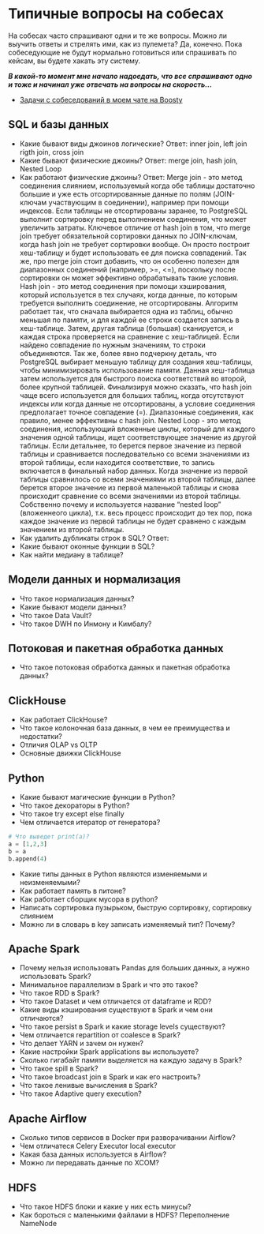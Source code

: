# Типичные вопросы на собесах

На собесах часто спрашивают одни и те же вопросы. Можно ли выучить ответы и стрелять ими, как из пулемета? Да, конечно. Пока собеседующие не будут нормально готовиться или спрашивать по кейсам, вы будете хакать эту систему.

***В какой-то момент мне начало надоедать, что все спрашивают одно и тоже и начинал уже отвечать на вопросы на скорость...***

- [Задачи с собеседований в моем чате на Boosty](https://boosty.to/halltape_data)

## SQL и базы данных
- Какие бывают виды джоинов логические?
Ответ: inner join, left join rigth join, cross join
- Какие бывают физические джоины?
Ответ: merge join, hash join, Nested Loop
- Как работают физические джоины?
Ответ: Merge join - это метод соединения слиянием, используемый когда обе таблицы достаточно большие и уже есть отсортированные данные по полям (JOIN-ключам участвующим в соединении), например при помощи индексов. Если таблицы не отсортированы заранее, то PostgreSQL выполнит сортировку перед выполнением соединения, что может увеличить затраты. Ключевое отличие от hash join в том, что merge join требует обязательной сортировки данных по JOIN-ключам, когда hash join не требует сортировки вообще. Он просто построит хеш-таблицу и будет использовать ее для поиска совпадений. Так же, про merge join стоит добавить, что он особенно полезен для диапазонных соединений (например, >=, <=), поскольку после сортировки он может эффективно обрабатывать такие условия.
      Hash join - это метод соединения при помощи хэширования, который используется в тех случаях, когда данные, по которым требуется выполнить соединение, не отсортированы. Алгоритм работает так, что сначала выбирается одна из таблиц, обычно меньшая по памяти, и для каждой ее строки создается запись в хеш-таблице. Затем, другая таблица (большая) сканируется, и каждая строка проверяется на сравнение с хеш-таблицей. Если найдено совпадение по нужным значениям, то строки объединяются. Так же, более явно подчеркну деталь, что PostgreSQL выбирает меньшую таблицу для создания хеш-таблицы, чтобы минимизировать использование памяти. Данная хеш-таблица затем используется для быстрого поиска соответствий во второй, более крупной таблицей. Финализируя можно сказать, что hash join чаще всего используется для больших таблиц, когда отсутствуют индексы или когда данные не отсортированы, а условие соединения предполагает точное совпадение (=). Диапазонные соединения, как правило, менее эффективны с hash join.
  Nested Loop - это метод соединения, использующий вложенные циклы, который для каждого значения одной таблицы, ищет соответствующее значение из другой таблицы. Если детальнее, то берется первое значение из первой таблицы и сравнивается последовательно со всеми значениями из второй таблицы, если находится соответствие, то запись включается в финальный набор данных. Когда значение из первой таблицы сравнилось со всеми значениями из второй таблицы, далее берется второе значение из первой маленькой таблицы и снова происходит сравнение со всеми значениями из второй таблицы. Собственно почему и используется название “nested loop” (вложеннеого цикла), т.к. весь процесс происходит до тех пор, пока каждое значение из первой таблицы не будет сравнено с каждым значением из второй таблицы.
- Как удалить дубликаты строк в SQL?
Ответ:
- Какие бывают оконные функции в SQL?
- Как найти медиану в таблице?

## Модели данных и нормализация

- Что такое нормализация данных? 
- Какие бывают модели данных? 
- Что такое Data Vault? 
- Что такое DWH по Инмону и Кимбалу?

## Потоковая и пакетная обработка данных
- Что такое потоковая обработка данных и пакетная обработка данных?

## ClickHouse
- Как работает ClickHouse?
- Что такое колоночная база данных, в чем ее преимущества и недостатки?
- Отличия OLAP vs OLTP 
- Основные движки ClickHouse

## Python
- Какие бывают магические функции в Python?
- Что такое декораторы в Python?
- Что такое try except else finally
- Чем отличается итератор от генератора? 
```python
# Что выведет print(a)?
a = [1,2,3]
b = a
b.append(4)
```
- Какие типы данных в Python являются изменяемыми и неизменяемыми? 
- Как работает память в питоне?
- Как работает сборщик мусора в python?
- Написать сортировка пузырьком, быструю сортировку, сортировку слиянием
- Можно ли в словарь в key записать изменяемый тип? Почему?

## Apache Spark
- Почему нельзя использовать Pandas для больших данных, а нужно использовать Spark?
- Минимальное параллелизм в Spark и что это такое?
- Что такое RDD в Spark?
- Что такое Dataset и чем отличается от dataframe и RDD?  
- Какие виды кэширования существуют в Spark и чем они отличаются?
- Что такое persist в Spark и какие storage levels существуют?
- Чем отличается repartition от coalesce в Spark?
- Что делает YARN и зачем он нужен?
- Какие настройки Spark applications вы используете?
- Сколько гигабайт памяти выделяется на каждую задачу в Spark?
- Что такое spill в Spark?
- Что такое broadcast join в Spark и как его настроить?
- Что такое ленивые вычисления в Spark? 
- Что такое Adaptive query execution?

## Apache Airflow
- Сколько типов сервисов в Docker при разворачивании Airflow? 
- Чем отличатеся Celery Executor local executor
- Какая база данных используется в Airflow?
- Можно ли передавать данные по XCOM?

## HDFS
- Что такое HDFS блоки и какие у них есть минусы?
- Как бороться с маленькими файлами в HDFS? Переполнение NameNode


